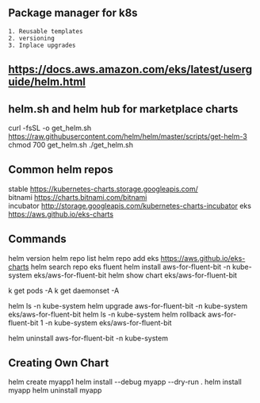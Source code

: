 ## Package manager for k8s
    1. Reusable templates
    2. versioning
    3. Inplace upgrades

## https://docs.aws.amazon.com/eks/latest/userguide/helm.html

## helm.sh and helm hub for marketplace charts
curl -fsSL -o get_helm.sh https://raw.githubusercontent.com/helm/helm/master/scripts/get-helm-3
chmod 700 get_helm.sh
./get_helm.sh

## Common helm repos
stable          https://kubernetes-charts.storage.googleapis.com/        
bitnami         https://charts.bitnami.com/bitnami                       
incubator       http://storage.googleapis.com/kubernetes-charts-incubator
eks             https://aws.github.io/eks-charts    

## Commands
helm version
helm repo list
helm repo add eks https://aws.github.io/eks-charts
helm search repo eks fluent
helm install aws-for-fluent-bit -n kube-system eks/aws-for-fluent-bit
helm show chart eks/aws-for-fluent-bit

k get pods -A
k get daemonset -A

helm ls -n kube-system
helm upgrade aws-for-fluent-bit -n kube-system eks/aws-for-fluent-bit
helm ls -n kube-system
helm rollback aws-for-fluent-bit 1 -n kube-system eks/aws-for-fluent-bit

helm uninstall aws-for-fluent-bit -n kube-system 

## Creating Own Chart
helm create myapp1
helm install --debug myapp --dry-run .
helm install myapp
helm uninstall myapp


